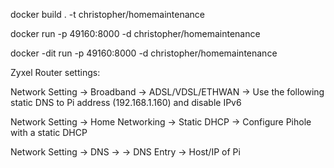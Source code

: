docker build . -t christopher/homemaintenance

docker run -p 49160:8000 -d christopher/homemaintenance


docker -dit run -p 49160:8000 -d  christopher/homemaintenance


Zyxel Router settings:

Network Setting -> Broadband -> ADSL/VDSL/ETHWAN -> Use the following static DNS to Pi address (192.168.1.160) and disable IPv6

Network Setting -> Home Networking -> Static DHCP ->  Configure Pihole with a static DHCP

Network Setting -> DNS -> -> DNS Entry -> Host/IP of Pi
